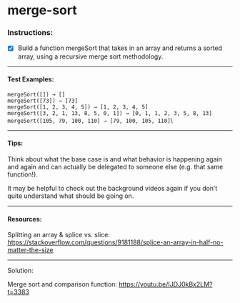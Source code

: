 # merge-sort

### Instructions:

- [x] Build a function mergeSort that takes in an array and returns a sorted array, using a recursive merge sort methodology.

---

#### Test Examples:

`mergeSort([]) → []`\
`mergeSort([73]) → [73]`\
`mergeSort([1, 2, 3, 4, 5]) → [1, 2, 3, 4, 5]`\
`mergeSort([3, 2, 1, 13, 8, 5, 0, 1]) → [0, 1, 1, 2, 3, 5, 8, 13]`\
`mergeSort([105, 79, 100, 110] → [79, 100, 105, 110]`\

---

#### Tips:

Think about what the base case is and what behavior is happening again and again and can actually be delegated to someone else (e.g. that same function!).

It may be helpful to check out the background videos again if you don’t quite understand what should be going on.

---

#### Resources:

Splitting an array & splice vs. slice:
https://stackoverflow.com/questions/9181188/splice-an-array-in-half-no-matter-the-size

---

Solution:

Merge sort and comparison function:
https://youtu.be/IJDJ0kBx2LM?t=3383
